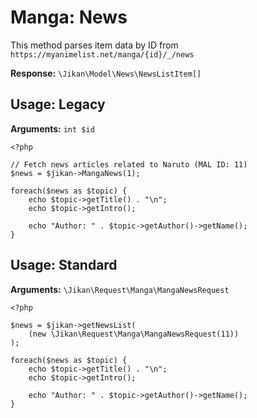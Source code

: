 # Manga: News
This method parses item data by ID from `https://myanimelist.net/manga/{id}/_/news`

**Response:** `\Jikan\Model\News\NewsListItem[]`

## Usage: Legacy
**Arguments:** `int $id`
```
<?php

// Fetch news articles related to Naruto (MAL ID: 11) 
$news = $jikan->MangaNews(1);

foreach($news as $topic) {
    echo $topic->getTitle() . "\n";
    echo $topic->getIntro();

    echo "Author: " . $topic->getAuthor()->getName();
}
```

## Usage: Standard

**Arguments:** `\Jikan\Request\Manga\MangaNewsRequest`
```
<?php

$news = $jikan->getNewsList(
    (new \Jikan\Request\Manga\MangaNewsRequest(11))
);

foreach($news as $topic) {
    echo $topic->getTitle() . "\n";
    echo $topic->getIntro();

    echo "Author: " . $topic->getAuthor()->getName();
}
```


[^1]: [\Jikan\Request\Manga\MangaNewsRequest](/objects/request/manga/news)
[^2]: [\Jikan\Model\News\NewsListItem](/objects/model/news/news-list-item)